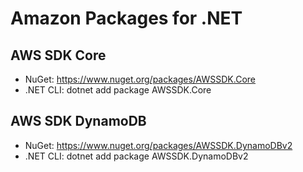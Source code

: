 # Amazon Packages for .NET

## AWS SDK Core

- NuGet: <https://www.nuget.org/packages/AWSSDK.Core>
- .NET CLI: dotnet add package AWSSDK.Core

## AWS SDK DynamoDB

- NuGet: <https://www.nuget.org/packages/AWSSDK.DynamoDBv2>
- .NET CLI: dotnet add package AWSSDK.DynamoDBv2